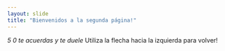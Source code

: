 ```yaml
---
layout: slide
title: "Bienvenidos a la segunda página!"
---
```

_5 0 te acuerdas y te duele_
Utiliza la flecha hacia la izquierda para volver!

